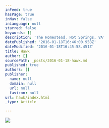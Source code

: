 ```yaml
---
inFeed: true
hasPage: true
inNav: false
inLanguage: null
starred: false
keywords: []
description: 'The Homestead, Hot Springs, VA'
datePublished: '2016-01-18T16:46:00.958Z'
dateModified: '2016-01-18T16:45:58.451Z'
title: Hawk
author: []
sourcePath: _posts/2016-01-18-hawk.md
published: true
authors: []
publisher:
  name: null
  domain: null
  url: null
  favicon: null
url: hawk/index.html
_type: Article

---
```

![](https://s3-us-west-2.amazonaws.com/the-grid-img/p/b785c6a193c7b7b72a5e268ab8e0745f77426abb.jpg)